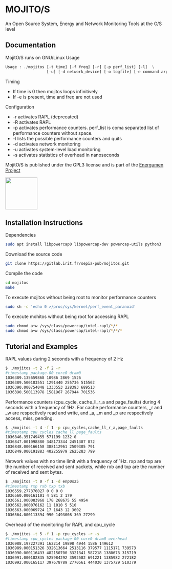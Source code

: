 # MOJITO/S

An Open Source System, Energy and Network Monitoring Tools at the O/S level

## Documentation

MojitO/S runs on GNU/Linux
Usage

```python
Usage : ./mojitos [-t time] [-f freq] [-r] [-p perf_list] [-l]  \
                  [-u] [-d network_device] [-o logfile] [-e command arguments...]
```

Timing
- If time is 0 then mojitos loops infinitively
- If -e is present, time and freq are not used

Configuration
- -r activates RAPL (deprecated)
- -R activates RAPL
- -p activates performance counters. perf_list is coma separated list of performance counters without space.
- -l lists the possible performance counters and quits
- -d activates network monitoring
- -u activates system-level load monitoring
- -s activates statistics of overhead in nanoseconds

MojitO/S is published under the GPL3 license and is part of the [Energumen Project](https://www.irit.fr/energumen/)

<img src="https://www.irit.fr/energumen/images/energumen.png" width="100">

## Installation Instructions

Dependencies
```bash
sudo apt install libpowercap0 libpowercap-dev powercap-utils python3
```
Download the source code
```bash
git clone https://gitlab.irit.fr/sepia-pub/mojitos.git
```
Compile the code
```bash
cd mojitos
make
```
To execute mojitos without being root to monitor performance counters
```bash
sudo sh -c 'echo 0 >/proc/sys/kernel/perf_event_paranoid'
```
To execute mohitos without being root for accessing RAPL
```bash
sudo chmod a+w /sys/class/powercap/intel-rapl/*/*
sudo chmod a+w /sys/class/powercap/intel-rapl/*/*/*
```

## Tutorial and Examples

RAPL values during 2 seconds with a frequency of 2 Hz
```bash
$ ./mojitos -t 2 -f 2 -r
#timestamp package-00 core0 dram0 
1036389.135659868 10986 2869 1526 
1036389.500183551 1291440 255736 515562 
1036390.000754048 1333553 228393 689513 
1036390.500113978 1581967 267944 701536 
```
Performance counters (cpu_cycle, cache_ll_r_a and page_faults) during 4 seconds with a frequency of 1Hz. For cache performance counters, _r and _w are respectively read and write, and _a, _m and _p are respectively access, miss, pending.

```bash
$ ./mojitos -t 4 -f 1 -p cpu_cycles,cache_ll_r_a,page_faults
#timestamp cpu_cycles cache_ll page_faults 
1036846.351749455 571199 1232 0 
1036847.001098880 348173344 2451387 872 
1036848.000166158 388112961 2509305 791 
1036849.000191883 402255979 2625283 799 
```

Network values with no time limit with a frequency of 1Hz. rxp and txp are the number of received and sent packets, while rxb and txp are the number of received and sent bytes.
```bash
$ ./mojitos -t 0 -f 1 -d enp0s25
#timestamp rxp rxb txp txb 
1036559.277376027 0 0 0 0 
1036560.000161101 4 581 2 179 
1036561.000083968 178 268675 55 4954 
1036562.000076162 11 1010 5 510 
1036563.000069724 17 1643 12 3602 
1036564.000113394 990 1493008 369 27299 
```

Overhead of the monitoring for RAPL and cpu_cycle
```bash
$ ./mojitos -t 5 -f 1 -p cpu_cycles -r -s
#timestamp cpu_cycles package-00 core0 dram0 overhead 
1036988.197227391 162214 19898 4944 1586 149612 
1036989.000151326 332613664 2513116 379577 1115171 739573 
1036990.000116433 482150700 3321341 587218 1380673 315719 
1036991.000182835 525984292 3592582 691221 1385982 272182 
1036992.000165117 397678789 2770561 444030 1375729 510379 
```
